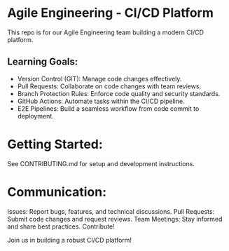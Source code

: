 # Agile Engineering - CI/CD Platform
This repo is for our Agile Engineering team building a modern CI/CD platform.

## Learning Goals:

+ Version Control (GIT): Manage code changes effectively.
+ Pull Requests: Collaborate on code changes with team reviews.
+ Branch Protection Rules: Enforce code quality and security standards.
+ GitHub Actions: Automate tasks within the CI/CD pipeline.
+ E2E Pipelines: Build a seamless workflow from code commit to deployment.

# Getting Started:
See CONTRIBUTING.md for setup and development instructions.

# Communication:
Issues: Report bugs, features, and technical discussions.
Pull Requests: Submit code changes and request reviews.
Team Meetings: Stay informed and share best practices.
Contribute!

Join us in building a robust CI/CD platform!
